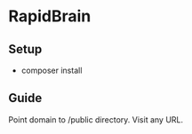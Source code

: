 # RapidBrain

## Setup

 - composer install
 
## Guide

Point domain to /public directory. Visit any URL.